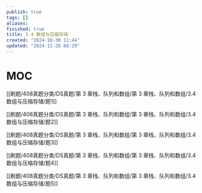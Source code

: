 ```yaml
---
publish: true
tags: []
aliases: 
finished: true
title: 3.4 数组与压缩存储
created: "2024-10-30 11:44"
updated: "2024-11-28 08:29"
---
```

# MOC

[[刷题/408真题分类/DS真题/第 3 章栈、队列和数组/第 3 章栈、队列和数组/3.4 数组与压缩存储/题1]]

[[刷题/408真题分类/DS真题/第 3 章栈、队列和数组/第 3 章栈、队列和数组/3.4 数组与压缩存储/题2]]

[[刷题/408真题分类/DS真题/第 3 章栈、队列和数组/第 3 章栈、队列和数组/3.4 数组与压缩存储/题3]]

[[刷题/408真题分类/DS真题/第 3 章栈、队列和数组/第 3 章栈、队列和数组/3.4 数组与压缩存储/题4]]

[[刷题/408真题分类/DS真题/第 3 章栈、队列和数组/第 3 章栈、队列和数组/3.4 数组与压缩存储/题5]]